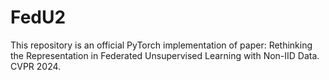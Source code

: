 # FedU2
This repository is an official PyTorch implementation of paper: Rethinking the Representation in Federated Unsupervised Learning with Non-IID Data. CVPR 2024.
